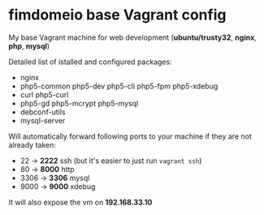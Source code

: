 fimdomeio base Vagrant config
==============================

My base Vagrant machine for web development (**ubuntu/trusty32**, **nginx**, **php**, **mysql**)


Detailed list of istalled and configured packages:
- nginx
- php5-common php5-dev php5-cli php5-fpm php5-xdebug
- curl php5-curl 
- php5-gd php5-mcrypt php5-mysql
- debconf-utils
- mysql-server


Will automatically forward following ports to your machine if they are not already taken:
- 22 -> **2222** ssh (but it's easier to just run `vagrant ssh`)
- 80 -> **8000** http
- 3306 -> **3306** mysql
- 9000 -> **9000** xdebug

It will also expose the vm on **192.168.33.10**